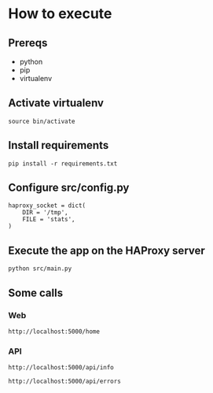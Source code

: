 # How to execute

## Prereqs

* python
* pip
* virtualenv

## Activate virtualenv

`source bin/activate`

## Install requirements

`pip install -r requirements.txt`

## Configure src/config.py

```
haproxy_socket = dict(                                                                                                                                        
    DIR = '/tmp',
    FILE = 'stats',
)
```

## Execute the app on the HAProxy server

`python src/main.py`

## Some calls

### Web

`http://localhost:5000/home`

### API

`http://localhost:5000/api/info`

`http://localhost:5000/api/errors`
